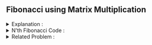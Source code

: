 ## Fibonacci using Matrix Multiplication 

<details>
<summary>  Explanation : </summary>

<br>
Book : <a href="https://drive.google.com/file/d/1uUu07phBuL3UYSo8dUAbtJX5OXw7Yqhn/view">DP book by Tasmeem Reza & Mamnoon Siam</a>

</details>

<details> 
<summary> N'th Fibonacci Code : </summary>

<br> 
  
```
  
#include<bits/stdc++.h>
#define ll long long
#define pb push_back
#define fr(i,s,e) for(ll i=s;i<e;i++)
#define rfr(i,e,s) for(ll i=e;i>=s;i--)
#define nl  "\n"
#define mod 1000000007
#define fast ios_base::sync_with_stdio(0);cin.tie(NULL);cout.tie(NULL)
using namespace std;

vector<vector<ll>> matrix_multiply ( vector<vector<ll>>&v1 , vector<vector<ll>>&v2 ){
    vector < vector<ll> > v ;

    fr(i,0,2){
        vector<ll>tv ;
        fr(j,0,2){
            ll nd = 0 ;
            fr(k,0,2){
                nd += (v1[i][k]*v2[k][j]);
            }
            tv.pb(nd);
        }
        v.pb(tv);
    }

    return v ;
}

int main(){
    ll n , m ;
    cin >> n ;
    m = n ;
    n -= 1 ;

    vector < vector<ll>> ans , res = {{1,1},{1,0}} , fun = {{1},{0}};
    ans = res ;

    while(n>0){
        if(n&1) ans = matrix_multiply(ans,res);
        res = matrix_multiply(res,res);
        n >>= 1 ;
    }

    cout << n <<"-th Fibonacci : " << ans[1][0] << endl;


return 0 ;
}


```
</details>
  
<details>
  <summary> Related Problem : </summary>
  
  Link : https://codeforces.com/contest/678/problem/D
  <br>
  Solution : https://codeforces.com/contest/678/submission/163947095
  <br> 
  Editorial : 
  
  
</details>
  
  
